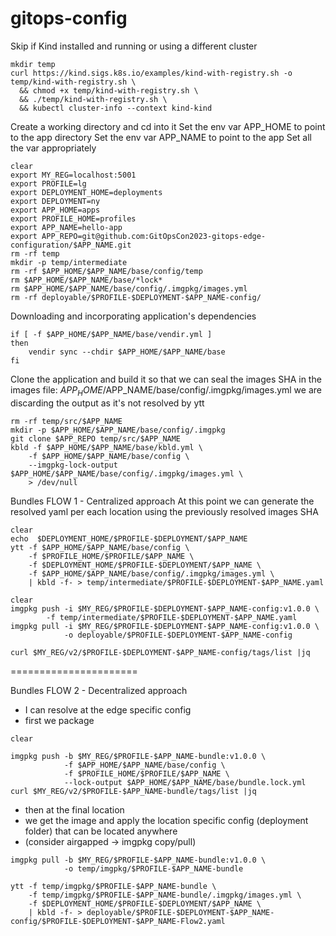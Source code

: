 # gitops-config

Skip if Kind installed and running or using a different cluster
```shell
mkdir temp
curl https://kind.sigs.k8s.io/examples/kind-with-registry.sh -o temp/kind-with-registry.sh \
  && chmod +x temp/kind-with-registry.sh \
  && ./temp/kind-with-registry.sh \
  && kubectl cluster-info --context kind-kind
```

Create a working directory and cd into it
Set the env var APP_HOME to point to the app directory
Set the env var APP_NAME to point to the app
Set all the var appropriately

```shell
clear
export MY_REG=localhost:5001
export PROFILE=lg
export DEPLOYMENT_HOME=deployments
export DEPLOYMENT=ny
export APP_HOME=apps
export PROFILE_HOME=profiles
export APP_NAME=hello-app
export APP_REPO=git@github.com:GitOpsCon2023-gitops-edge-configuration/$APP_NAME.git
rm -rf temp
mkdir -p temp/intermediate
rm -rf $APP_HOME/$APP_NAME/base/config/temp
rm $APP_HOME/$APP_NAME/base/*lock*
rm $APP_HOME/$APP_NAME/base/config/.imgpkg/images.yml
rm -rf deployable/$PROFILE-$DEPLOYMENT-$APP_NAME-config/
```

Downloading and incorporating application's dependencies
``` shell
if [ -f $APP_HOME/$APP_NAME/base/vendir.yml ] 
then
    vendir sync --chdir $APP_HOME/$APP_NAME/base
fi
```

Clone the application and build it so that we can seal the images SHA 
in the images file:  $APP_HOME/$APP_NAME/base/config/.imgpkg/images.yml
we are discarding the output as it's not resolved by ytt
```shell
rm -rf temp/src/$APP_NAME
mkdir -p $APP_HOME/$APP_NAME/base/config/.imgpkg
git clone $APP_REPO temp/src/$APP_NAME
kbld -f $APP_HOME/$APP_NAME/base/kbld.yml \
    -f $APP_HOME/$APP_NAME/base/config \
    --imgpkg-lock-output $APP_HOME/$APP_NAME/base/config/.imgpkg/images.yml \
    > /dev/null
```

Bundles FLOW 1 - Centralized approach
At this point we can generate the resolved yaml per each location using
the previously resolved images SHA
```shell
clear
echo  $DEPLOYMENT_HOME/$PROFILE-$DEPLOYMENT/$APP_NAME
ytt -f $APP_HOME/$APP_NAME/base/config \
    -f $PROFILE_HOME/$PROFILE/$APP_NAME \
    -f $DEPLOYMENT_HOME/$PROFILE-$DEPLOYMENT/$APP_NAME \
    -f $APP_HOME/$APP_NAME/base/config/.imgpkg/images.yml \
    | kbld -f- > temp/intermediate/$PROFILE-$DEPLOYMENT-$APP_NAME.yaml

clear
imgpkg push -i $MY_REG/$PROFILE-$DEPLOYMENT-$APP_NAME-config:v1.0.0 \
        -f temp/intermediate/$PROFILE-$DEPLOYMENT-$APP_NAME.yaml
imgpkg pull -i $MY_REG/$PROFILE-$DEPLOYMENT-$APP_NAME-config:v1.0.0 \
            -o deployable/$PROFILE-$DEPLOYMENT-$APP_NAME-config        
        
curl $MY_REG/v2/$PROFILE-$DEPLOYMENT-$APP_NAME-config/tags/list |jq
```
======================

Bundles FLOW 2 - Decentralized approach 
- I can resolve at the edge specific config
- first we package
```shell
clear

imgpkg push -b $MY_REG/$PROFILE-$APP_NAME-bundle:v1.0.0 \
            -f $APP_HOME/$APP_NAME/base/config \
            -f $PROFILE_HOME/$PROFILE/$APP_NAME \
            --lock-output $APP_HOME/$APP_NAME/base/bundle.lock.yml
curl $MY_REG/v2/$PROFILE-$APP_NAME-bundle/tags/list |jq
```
- then at the final location
- we get the image and apply the location specific config (deployment folder) that can be located anywhere
- (consider airgapped -> imgpkg copy/pull)
```shell
imgpkg pull -b $MY_REG/$PROFILE-$APP_NAME-bundle:v1.0.0 \
            -o temp/imgpkg/$PROFILE-$APP_NAME-bundle
            
ytt -f temp/imgpkg/$PROFILE-$APP_NAME-bundle \
    -f temp/imgpkg/$PROFILE-$APP_NAME-bundle/.imgpkg/images.yml \
    -f $DEPLOYMENT_HOME/$PROFILE-$DEPLOYMENT/$APP_NAME \
    | kbld -f- > deployable/$PROFILE-$DEPLOYMENT-$APP_NAME-config/$PROFILE-$DEPLOYMENT-$APP_NAME-Flow2.yaml
```